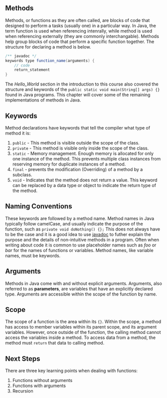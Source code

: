 ## Methods

Methods, or functions as they are often called, are blocks of code that designed to perform a tasks (usually one) in a particular way. In Java, the term function is used when referencing intenrally, while method is used when referencing externally (they are commonly interchangable). Methods help group blocks of code that perform a specific function together. The structure for declaring a method is below. 

```Java
/** javadoc */
keywords type function_name(arguments) {
    // code
    return_statement
}
```

The *Hello_World* section in the introduction to this course also covered the structure and keywords of the `public static void main(String[] args) {}` found in Java programs. This chapter will cover some of the  remaining implementations of methods in Java. 

## Keywords

Method declarations have keywords that tell the compiler what type of method it is: 

1. `public` - This method is visible outside the scope of the class. 
2. `private` - This method is visible only inside the scope of the class. 
3. `static` - Memory management.  Enough memory is allocated for only one instance of the method. This prevents multiple class instances from reserving memory for duplicate instances of a method. 
4. `final` - prevents the modification (Overriding) of a method by a subclass. 
5. `void` - Indicates that the method does not return a value. This keyword can be replaced by a data type or object to indicate the return type of the method. 

## Naming Conventions

These keywords are followed by a method name. Method names in Java typically follow camelCase, and usually indicate the purpose of the function, such as `private void doNothing() {};` This does not always have to be the case and it is a good idea to use <u>javadoc</u> to futher explain the purpose and the details of non-intuitive methods in a program. Often when writing about code it is common to use placeholder names such as *foo* or *bar* for the names of functions or variables. Method names, like variable names, must be keywords. 

## Arguments

Methods in Java come with and without explicit arguments. Arguments, also referred to as **parameters**, are variables that have an explicitly declared type. Arguments are accessible within the scope of the function by name. 

## Scope

The scope of a function is the area within its `{}`. Within the scope, a method has access to member variables within its parent scope, and its argument variables. However, once outside of the function, the calling method cannot access the variables inside a method. To access data from a method, the method must `return` that data to calling method. 

## Next Steps

There are three key learning points when dealing with functions: 

1. Functions without arguments
2. Functions with arguments
3. Recursion



